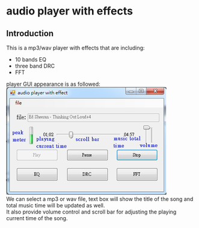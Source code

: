 # audio player with effects

## Introduction
This is a mp3/wav player with effects that are including:
- 10 bands EQ
- three band DRC
- FFT

player GUI appearance is as followed:    
![Alt text](https://github.com/heyheychen/audio-player-with-effects/blob/master/pic/audioplayer_marked.png?raw=true)    
We can select a mp3 or wav file, text box will show the title of the song and total music time will be updated as well.   
It also provide volume control and scroll bar for adjusting the playing current time of the song.

